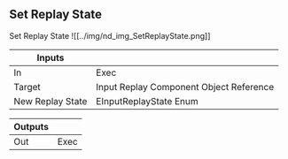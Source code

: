 ## Set Replay State
Set Replay State
![[../img/nd_img_SetReplayState.png]]

|Inputs||
|--|--|
| In | Exec |
| Target | Input Replay Component Object Reference |
| New Replay State | EInputReplayState Enum |

|Outputs||
|--|--|
| Out | Exec |

